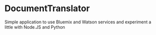 # DocumentTranslator
Simple application to use Bluemix and Watson services and experiment a little with Node.JS and Python
